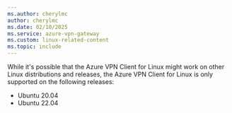 ```yaml
---
ms.author: cherylmc
author: cherylmc
ms.date: 02/10/2025
ms.service: azure-vpn-gateway
ms.custom: linux-related-content
ms.topic: include
---
```


While it's possible that the Azure VPN Client for Linux might work on other Linux distributions and releases, the Azure VPN Client for Linux is only supported on the following releases:

* Ubuntu 20.04
* Ubuntu 22.04
